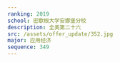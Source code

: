 ```yaml
---
ranking: 2019
school: 密歇根大学安娜堡分校
description: 全美第二十六
src: /assets/offer_update/352.jpg
major: 应用经济
sequence: 349
---
```

